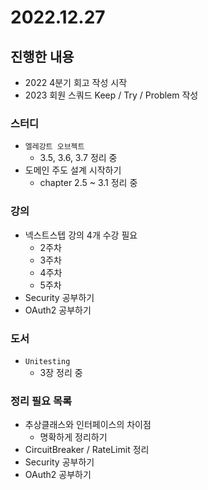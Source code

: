 # 2022.12.27

## 진행한 내용

- 2022 4분기 회고 작성 시작
- 2023 회원 스쿼드 Keep / Try / Problem 작성

### 스터디

- `엘레강트 오브젝트`
	- 3.5, 3.6, 3.7 정리 중
- 도메인 주도 설계 시작하기
	- chapter 2.5 ~ 3.1 정리 중

### 강의

- 넥스트스텝 강의 4개 수강 필요
	- 2주차
  - 3주차
  - 4주차
  - 5주차
- Security 공부하기
- OAuth2 공부하기

### 도서

- `Unitesting`
	- 3장 정리 중

### 정리 필요 목록

- 추상클래스와 인터페이스의 차이점
	- 명확하게 정리하기
- CircuitBreaker / RateLimit 정리
- Security 공부하기
- OAuth2 공부하기
